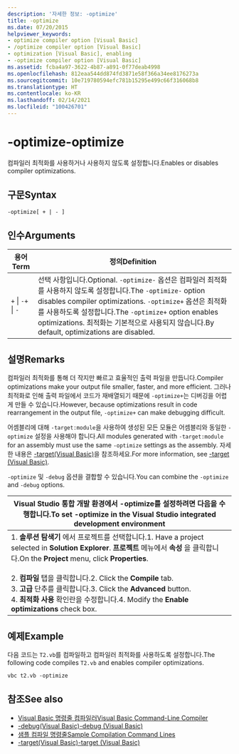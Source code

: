 ```yaml
---
description: '자세한 정보: -optimize'
title: -optimize
ms.date: 07/20/2015
helpviewer_keywords:
- optimize compiler option [Visual Basic]
- /optimize compiler option [Visual Basic]
- optimization [Visual Basic], enabling
- -optimize compiler option [Visual Basic]
ms.assetid: fcba4a97-3622-4b87-a891-0f77deab4998
ms.openlocfilehash: 812eaa544dd874fd3871e58f366a34ee8176273a
ms.sourcegitcommit: 10e719780594efc781b15295e499c66f316068b8
ms.translationtype: HT
ms.contentlocale: ko-KR
ms.lasthandoff: 02/14/2021
ms.locfileid: "100426701"
---
```

# <a name="-optimize"></a><span data-ttu-id="bc477-103">-optimize</span><span class="sxs-lookup"><span data-stu-id="bc477-103">-optimize</span></span>

<span data-ttu-id="bc477-104">컴파일러 최적화를 사용하거나 사용하지 않도록 설정합니다.</span><span class="sxs-lookup"><span data-stu-id="bc477-104">Enables or disables compiler optimizations.</span></span>  
  
## <a name="syntax"></a><span data-ttu-id="bc477-105">구문</span><span class="sxs-lookup"><span data-stu-id="bc477-105">Syntax</span></span>  
  
```console  
-optimize[ + | - ]  
```  
  
## <a name="arguments"></a><span data-ttu-id="bc477-106">인수</span><span class="sxs-lookup"><span data-stu-id="bc477-106">Arguments</span></span>  
  
|<span data-ttu-id="bc477-107">용어</span><span class="sxs-lookup"><span data-stu-id="bc477-107">Term</span></span>|<span data-ttu-id="bc477-108">정의</span><span class="sxs-lookup"><span data-stu-id="bc477-108">Definition</span></span>|  
|---|---|  
|<span data-ttu-id="bc477-109">`+` &#124; `-`</span><span class="sxs-lookup"><span data-stu-id="bc477-109">`+` &#124; `-`</span></span>|<span data-ttu-id="bc477-110">선택 사항입니다.</span><span class="sxs-lookup"><span data-stu-id="bc477-110">Optional.</span></span> <span data-ttu-id="bc477-111">`-optimize-` 옵션은 컴파일러 최적화를 사용하지 않도록 설정합니다.</span><span class="sxs-lookup"><span data-stu-id="bc477-111">The `-optimize-` option disables compiler optimizations.</span></span> <span data-ttu-id="bc477-112">`-optimize+` 옵션은 최적화를 사용하도록 설정합니다.</span><span class="sxs-lookup"><span data-stu-id="bc477-112">The `-optimize+` option enables optimizations.</span></span> <span data-ttu-id="bc477-113">최적화는 기본적으로 사용되지 않습니다.</span><span class="sxs-lookup"><span data-stu-id="bc477-113">By default, optimizations are disabled.</span></span>|  
  
## <a name="remarks"></a><span data-ttu-id="bc477-114">설명</span><span class="sxs-lookup"><span data-stu-id="bc477-114">Remarks</span></span>  

 <span data-ttu-id="bc477-115">컴파일러 최적화를 통해 더 작지만 빠르고 효율적인 출력 파일을 만듭니다.</span><span class="sxs-lookup"><span data-stu-id="bc477-115">Compiler optimizations make your output file smaller, faster, and more efficient.</span></span> <span data-ttu-id="bc477-116">그러나 최적화로 인해 출력 파일에서 코드가 재배열되기 때문에 `-optimize+`는 디버깅을 어렵게 만들 수 있습니다.</span><span class="sxs-lookup"><span data-stu-id="bc477-116">However, because optimizations result in code rearrangement in the output file, `-optimize+` can make debugging difficult.</span></span>  
  
 <span data-ttu-id="bc477-117">어셈블리에 대해 `-target:module`을 사용하여 생성된 모든 모듈은 어셈블리와 동일한 `-optimize` 설정을 사용해야 합니다.</span><span class="sxs-lookup"><span data-stu-id="bc477-117">All modules generated with `-target:module` for an assembly must use the same `-optimize` settings as the assembly.</span></span> <span data-ttu-id="bc477-118">자세한 내용은 [-target(Visual Basic)](target.md)을 참조하세요.</span><span class="sxs-lookup"><span data-stu-id="bc477-118">For more information, see [-target (Visual Basic)](target.md).</span></span>  
  
 <span data-ttu-id="bc477-119">`-optimize` 및 `-debug` 옵션을 결합할 수 있습니다.</span><span class="sxs-lookup"><span data-stu-id="bc477-119">You can combine the `-optimize` and `-debug` options.</span></span>  
  
|<span data-ttu-id="bc477-120">Visual Studio 통합 개발 환경에서 -optimize를 설정하려면 다음을 수행합니다.</span><span class="sxs-lookup"><span data-stu-id="bc477-120">To set -optimize in the Visual Studio integrated development environment</span></span>|  
|---|  
|<span data-ttu-id="bc477-121">1.  **솔루션 탐색기** 에서 프로젝트를 선택합니다.</span><span class="sxs-lookup"><span data-stu-id="bc477-121">1.  Have a project selected in **Solution Explorer**.</span></span> <span data-ttu-id="bc477-122">**프로젝트** 메뉴에서 **속성** 을 클릭합니다.</span><span class="sxs-lookup"><span data-stu-id="bc477-122">On the **Project** menu, click **Properties**.</span></span><br />     <br /><span data-ttu-id="bc477-123">2.  **컴파일** 탭을 클릭합니다.</span><span class="sxs-lookup"><span data-stu-id="bc477-123">2.  Click the **Compile** tab.</span></span><br /><span data-ttu-id="bc477-124">3.  **고급** 단추를 클릭합니다.</span><span class="sxs-lookup"><span data-stu-id="bc477-124">3.  Click the **Advanced** button.</span></span><br /><span data-ttu-id="bc477-125">4.  **최적화 사용** 확인란을 수정합니다.</span><span class="sxs-lookup"><span data-stu-id="bc477-125">4.  Modify the **Enable optimizations** check box.</span></span>|  
  
## <a name="example"></a><span data-ttu-id="bc477-126">예제</span><span class="sxs-lookup"><span data-stu-id="bc477-126">Example</span></span>  

 <span data-ttu-id="bc477-127">다음 코드는 `T2.vb`를 컴파일하고 컴파일러 최적화를 사용하도록 설정합니다.</span><span class="sxs-lookup"><span data-stu-id="bc477-127">The following code compiles `T2.vb` and enables compiler optimizations.</span></span>  
  
```console
vbc t2.vb -optimize  
```  
  
## <a name="see-also"></a><span data-ttu-id="bc477-128">참조</span><span class="sxs-lookup"><span data-stu-id="bc477-128">See also</span></span>

- [<span data-ttu-id="bc477-129">Visual Basic 명령줄 컴파일러</span><span class="sxs-lookup"><span data-stu-id="bc477-129">Visual Basic Command-Line Compiler</span></span>](index.md)
- [<span data-ttu-id="bc477-130">-debug(Visual Basic)</span><span class="sxs-lookup"><span data-stu-id="bc477-130">-debug (Visual Basic)</span></span>](debug.md)
- [<span data-ttu-id="bc477-131">샘플 컴파일 명령줄</span><span class="sxs-lookup"><span data-stu-id="bc477-131">Sample Compilation Command Lines</span></span>](sample-compilation-command-lines.md)
- [<span data-ttu-id="bc477-132">-target(Visual Basic)</span><span class="sxs-lookup"><span data-stu-id="bc477-132">-target (Visual Basic)</span></span>](target.md)
